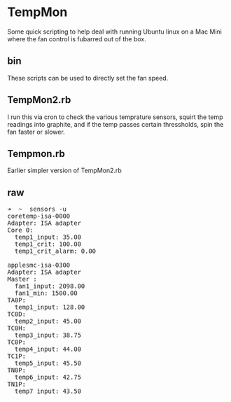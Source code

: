 TempMon
=======
Some quick scripting to help deal with running Ubuntu linux on a Mac Mini where the fan control is fubarred out of the box.

bin
---
These scripts can be used to directly set the fan speed.

TempMon2.rb
-----------
I run this via cron to check the various temprature sensors, squirt the temp readings into graphite, and if the temp passes certain thressholds, spin the fan
faster or slower.

Tempmon.rb
----------
Earlier simpler version of TempMon2.rb

raw
---
<pre>
➜  ~  sensors -u
coretemp-isa-0000
Adapter: ISA adapter
Core 0:
  temp1_input: 35.00
  temp1_crit: 100.00
  temp1_crit_alarm: 0.00

applesmc-isa-0300
Adapter: ISA adapter
Master :
  fan1_input: 2098.00
  fan1_min: 1500.00
TA0P:
  temp1_input: 128.00
TC0D:
  temp2_input: 45.00
TC0H:
  temp3_input: 38.75
TC0P:
  temp4_input: 44.00
TC1P:
  temp5_input: 45.50
TN0P:
  temp6_input: 42.75
TN1P:
  temp7_input: 43.50
</pre>

